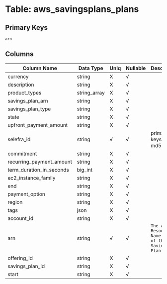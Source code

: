 # Table: aws_savingsplans_plans

## Primary Keys 

```
arn
```


## Columns 

|  Column Name   |  Data Type  | Uniq | Nullable | Description | 
|  ----  | ----  | ----  | ----  | ---- | 
| currency | string | X | √ |  | 
| description | string | X | √ |  | 
| product_types | string_array | X | √ |  | 
| savings_plan_arn | string | X | √ |  | 
| savings_plan_type | string | X | √ |  | 
| state | string | X | √ |  | 
| upfront_payment_amount | string | X | √ |  | 
| selefra_id | string | √ | √ | primary keys value md5 | 
| commitment | string | X | √ |  | 
| recurring_payment_amount | string | X | √ |  | 
| term_duration_in_seconds | big_int | X | √ |  | 
| ec2_instance_family | string | X | √ |  | 
| end | string | X | √ |  | 
| payment_option | string | X | √ |  | 
| region | string | X | √ |  | 
| tags | json | X | √ |  | 
| account_id | string | X | √ |  | 
| arn | string | √ | √ | `The Amazon Resource Name (ARN) of the Savings Plan.` | 
| offering_id | string | X | √ |  | 
| savings_plan_id | string | X | √ |  | 
| start | string | X | √ |  | 



